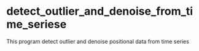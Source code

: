 # detect_outlier_and_denoise_from_time_seriese
This program detect outlier and denoise positional data from time series
